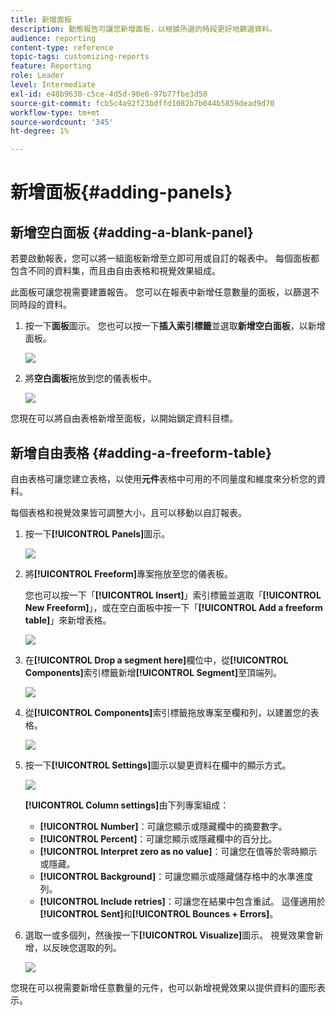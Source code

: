 ```yaml
---
title: 新增面板
description: 動態報告可讓您新增面板，以根據所選的時段更好地篩選資料。
audience: reporting
content-type: reference
topic-tags: customizing-reports
feature: Reporting
role: Leader
level: Intermediate
exl-id: e48b9630-c5ce-4d5d-90e6-97b77fbe3d50
source-git-commit: fcb5c4a92f23bdffd1082b7b044b5859dead9d70
workflow-type: tm+mt
source-wordcount: '345'
ht-degree: 1%

---
```


# 新增面板{#adding-panels}

## 新增空白面板 {#adding-a-blank-panel}

若要啟動報表，您可以將一組面板新增至立即可用或自訂的報表中。 每個面板都包含不同的資料集，而且由自由表格和視覺效果組成。

此面板可讓您視需要建置報告。 您可以在報表中新增任意數量的面板，以篩選不同時段的資料。

1. 按一下&#x200B;**面板**&#x200B;圖示。 您也可以按一下&#x200B;**插入索引標籤**&#x200B;並選取&#x200B;**新增空白面板**，以新增面板。

   ![](assets/dynamic_report_panel_1.png)

1. 將&#x200B;**空白面板**&#x200B;拖放到您的儀表板中。

   ![](assets/dynamic_report_panel.png)

您現在可以將自由表格新增至面板，以開始鎖定資料目標。

## 新增自由表格 {#adding-a-freeform-table}

自由表格可讓您建立表格，以使用&#x200B;**元件**&#x200B;表格中可用的不同量度和維度來分析您的資料。

每個表格和視覺效果皆可調整大小，且可以移動以自訂報表。

1. 按一下&#x200B;**[!UICONTROL Panels]**&#x200B;圖示。

   ![](assets/dynamic_report_panel_1.png)

1. 將&#x200B;**[!UICONTROL Freeform]**&#x200B;專案拖放至您的儀表板。

   您也可以按一下「**[!UICONTROL Insert]**」索引標籤並選取「**[!UICONTROL New Freeform]**」，或在空白面板中按一下「**[!UICONTROL Add a freeform table]**」來新增表格。

   ![](assets/dynamic_report_panel_2.png)

1. 在&#x200B;**[!UICONTROL Drop a segment here]**&#x200B;欄位中，從&#x200B;**[!UICONTROL Components]**&#x200B;索引標籤新增&#x200B;**[!UICONTROL Segment]**&#x200B;至頂端列。

   ![](assets/dynamic_report_panel_3.png)

1. 從&#x200B;**[!UICONTROL Components]**&#x200B;索引標籤拖放專案至欄和列，以建置您的表格。

   ![](assets/dynamic_report_freeform_3.png)

1. 按一下&#x200B;**[!UICONTROL Settings]**&#x200B;圖示以變更資料在欄中的顯示方式。

   ![](assets/dynamic_report_freeform_4.png)

   **[!UICONTROL Column settings]**&#x200B;由下列專案組成：

   * **[!UICONTROL Number]**：可讓您顯示或隱藏欄中的摘要數字。
   * **[!UICONTROL Percent]**：可讓您顯示或隱藏欄中的百分比。
   * **[!UICONTROL Interpret zero as no value]**：可讓您在值等於零時顯示或隱藏。
   * **[!UICONTROL Background]**：可讓您顯示或隱藏儲存格中的水準進度列。
   * **[!UICONTROL Include retries]**：可讓您在結果中包含重試。 這僅適用於&#x200B;**[!UICONTROL Sent]**&#x200B;和&#x200B;**[!UICONTROL Bounces + Errors]**。

1. 選取一或多個列，然後按一下&#x200B;**[!UICONTROL Visualize]**&#x200B;圖示。 視覺效果會新增，以反映您選取的列。

   ![](assets/dynamic_report_freeform_5.png)

您現在可以視需要新增任意數量的元件，也可以新增視覺效果以提供資料的圖形表示。
